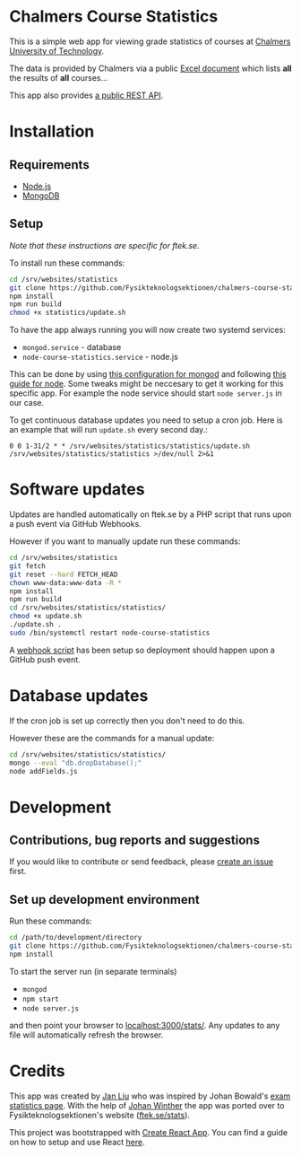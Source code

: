 # Chalmers Course Statistics
This is a simple web app for viewing grade statistics of courses at [Chalmers University of Technology](https://chalmers.se).

The data is provided by Chalmers via a public [Excel document](http://document.chalmers.se/doc/00000000-0000-0000-0000-00001C968DC6) which lists **all** the results of **all** courses...

This app also provides [a public REST API](API.md).

# Installation
## Requirements
- [Node.js](https://nodejs.org)
- [MongoDB](https://mongodb.com)

## Setup
*Note that these instructions are specific for ftek.se.*

To install run these commands:
```bash
cd /srv/websites/statistics
git clone https://github.com/Fysikteknologsektionen/chalmers-course-stats/ .
npm install
npm run build
chmod +x statistics/update.sh
```

To have the app always running you will now create two systemd services:
- `mongod.service` - database
- `node-course-statistics.service` - node.js

This can be done by using [this configuration for mongod](https://gist.github.com/jwilm/5842956) and following [this guide for node](https://www.axllent.org/docs/view/nodejs-service-with-systemd/). Some tweaks might be neccesary to get it working for this specific app. For example the node service should start `node server.js` in our case.

To get continuous database updates you need to setup a cron job.
Here is an example that will run `update.sh` every second day.:

`0 0 1-31/2 * * /srv/websites/statistics/statistics/update.sh /srv/websites/statistics/statistics >/dev/null 2>&1`


# Software updates
Updates are handled automatically on ftek.se by a PHP script that runs upon a push event via GitHub Webhooks.

However if you want to manually update run these commands:
```bash
cd /srv/websites/statistics
git fetch
git reset --hard FETCH_HEAD
chown www-data:www-data -R *
npm install
npm run build
cd /srv/websites/statistics/statistics/
chmod +x update.sh
./update.sh .
sudo /bin/systemctl restart node-course-statistics
```
A [webhook script](https://gist.github.com/gka/4627519) has been setup so deployment should happen upon a GitHub push event.

# Database updates
If the cron job is set up correctly then you don't need to do this.

However these are the commands for a manual update:
```bash
cd /srv/websites/statistics/statistics/
mongo --eval "db.dropDatabase();"
node addFields.js
```

# Development

## Contributions, bug reports and suggestions
If you would like to contribute or send feedback, please [create an issue](https://github.com/Fysikteknologsektionen/chalmers-course-stats/issues/new) first.

## Set up development environment
Run these commands:
```bash
cd /path/to/development/directory
git clone https://github.com/Fysikteknologsektionen/chalmers-course-stats/
npm install
```
To start the server run (in separate terminals)
- `mongod`
- `npm start`
- `node server.js`

and then point your browser to [localhost:3000/stats/](http://localhost:3000/stats/). Any updates to any file will automatically refresh the browser.

# Credits
This app was created by [Jan Liu](https://github.com/fsharpasharp/) who was inspired by Johan Bowald's [exam statistics page](http://tenta.bowald.se). With the help of [Johan Winther](https://github.com/JohanWinther) the app was ported over to Fysikteknologsektionen's website ([ftek.se/stats](https://ftek.se/stats)).

This project was bootstrapped with [Create React App](https://github.com/facebookincubator/create-react-app).
You can find a guide on how to setup and use React [here](https://github.com/facebookincubator/create-react-app/blob/master/packages/react-scripts/template/README.md).
